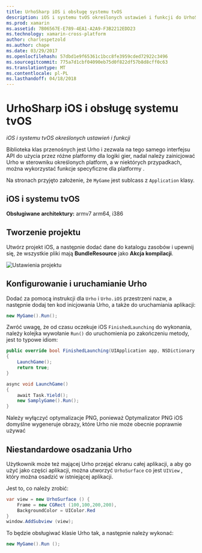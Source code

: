 ```yaml
---
title: UrhoSharp iOS i obsługę systemu tvOS
description: iOS i systemu tvOS określonych ustawień i funkcji do UrhoSharp.
ms.prod: xamarin
ms.assetid: 7B06567E-E789-4EA1-A2A9-F3B2212EDD23
ms.technology: xamarin-cross-platform
author: charlespetzold
ms.author: chape
ms.date: 03/29/2017
ms.openlocfilehash: 57dbd1e9f65361c1bcc8fe3959cded72922c3496
ms.sourcegitcommit: 775a7d1cbf04090eb75d0f822df57b8d8cff0c63
ms.translationtype: MT
ms.contentlocale: pl-PL
ms.lasthandoff: 04/18/2018
---
```

# <a name="urhosharp-ios-and-tvos-support"></a>UrhoSharp iOS i obsługę systemu tvOS

_iOS i systemu tvOS określonych ustawień i funkcji_

Biblioteka klas przenośnych jest Urho i zezwala na tego samego interfejsu API do użycia przez różne platformy dla logiki gier, nadal należy zainicjować Urho w sterowniku określonych platform, a w niektórych przypadkach, można wykorzystać funkcje specyficzne dla platformy .

Na stronach przyjęto założenie, że `MyGame` jest sublcass z `Application` klasy.

## <a name="ios-and-tvos"></a>iOS i systemu tvOS

**Obsługiwane architektury:** armv7 arm64, i386

## <a name="creating-a-project"></a>Tworzenie projektu

Utwórz projekt iOS, a następnie dodać dane do katalogu zasobów i upewnij się, że wszystkie pliki mają **BundleResource** jako **Akcja kompilacji**.

![Ustawienia projektu](ios-images/image-4.png "dodawania danych do katalogu zawierającego zasoby")

## <a name="configuring-and-launching-urho"></a>Konfigurowanie i uruchamianie Urho

Dodać za pomocą instrukcji dla `Urho` i `Urho.iOS` przestrzeni nazw, a następnie dodaj ten kod inicjowania Urho, a także do uruchamiania aplikacji:

```csharp
new MyGame().Run();
```

Zwróć uwagę, że od czasu oczekuje iOS `FinishedLaunching` do wykonania, należy kolejka wywołanie `Run()` do uruchomienia po zakończeniu metody, jest to typowe idiom:

```csharp
public override bool FinishedLaunching(UIApplication app, NSDictionary options)
{
    LaunchGame();
    return true;
}

async void LaunchGame()
{
    await Task.Yield();
    new SamplyGame().Run();
}
```

Należy wyłączyć optymalizacje PNG, ponieważ Optymalizator PNG iOS domyślne wygeneruje obrazy, które Urho nie może obecnie poprawnie używać

## <a name="custom-embedding-of-urho"></a>Niestandardowe osadzania Urho

Użytkownik może też mającej Urho przejąć ekranu całej aplikacji, a aby go użyć jako części aplikacji, można utworzyć `UrhoSurface` co jest `UIView` , który można osadzić w istniejącej aplikacji.

Jest to, co należy zrobić:

```csharp
var view = new UrhoSurface () {
    Frame = new CGRect (100,100,200,200),
    BackgroundColor = UIColor.Red
}
window.AddSubview (view);
```

To będzie obsługiwać klasie Urho tak, a następnie należy wykonać:

```csharp
new MyGame().Run ();
```

